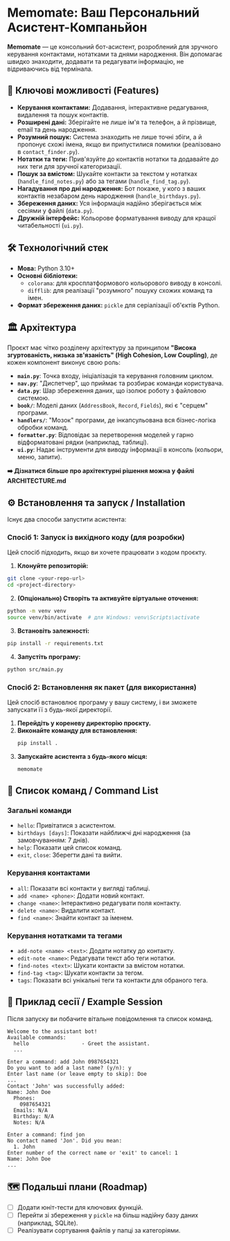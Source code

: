 # Memomate: Ваш Персональний Асистент-Компаньйон

**Memomate** — це консольний бот-асистент, розроблений для зручного керування контактами, нотатками та днями народження. Він допомагає швидко знаходити, додавати та редагувати інформацію, не відриваючись від термінала.

## 🚀 Ключові можливості (Features)

- **Керування контактами:** Додавання, інтерактивне редагування, видалення та пошук контактів.
- **Розширені дані:** Зберігайте не лише ім'я та телефон, а й прізвище, email та день народження.
- **Розумний пошук:** Система знаходить не лише точні збіги, а й пропонує схожі імена, якщо ви припустилися помилки (реалізовано в `contact_finder.py`).
- **Нотатки та теги:** Прив'язуйте до контактів нотатки та додавайте до них теги для зручної категоризації.
- **Пошук за вмістом:** Шукайте контакти за текстом у нотатках (`handle_find_notes.py`) або за тегами (`handle_find_tag.py`).
- **Нагадування про дні народження:** Бот покаже, у кого з ваших контактів незабаром день народження (`handle_birthdays.py`).
- **Збереження даних:** Уся інформація надійно зберігається між сесіями у файлі (`data.py`).
- **Дружній інтерфейс:** Кольорове форматування виводу для кращої читабельності (`ui.py`).

## 🛠️ Технологічний стек

- **Мова:** Python 3.10+
- **Основні бібліотеки:**
  - `colorama`: для кросплатформового кольорового виводу в консолі.
  - `difflib`: для реалізації "розумного" пошуку схожих команд та імен.
- **Формат збереження даних:** `pickle` для серіалізації об'єктів Python.

## 🏛️ Архітектура

Проєкт має чітко розділену архітектуру за принципом **"Висока згуртованість, низька зв'язаність" (High Cohesion, Low Coupling)**, де кожен компонент виконує свою роль:

- **`main.py`**: Точка входу, ініціалізація та керування головним циклом.
- **`nav.py`**: "Диспетчер", що приймає та розбирає команди користувача.
- **`data.py`**: Шар збереження даних, що ізолює роботу з файловою системою.
- **`book/`**: Моделі даних (`AddressBook`, `Record`, `Fields`), які є "серцем" програми.
- **`handlers/`**: "Мозок" програми, де інкапсульована вся бізнес-логіка обробки команд.
- **`formatter.py`**: Відповідає за перетворення моделей у гарно відформатовані рядки (наприклад, таблиці).
- **`ui.py`**: Надає інструменти для виводу інформації в консоль (кольори, меню, запити).

**➡️ Дізнатися більше про архітектурні рішення можна у файлі ARCHITECTURE.md**

## ⚙️ Встановлення та запуск / Installation

Існує два способи запустити асистента:

### Спосіб 1: Запуск із вихідного коду (для розробки)

Цей спосіб підходить, якщо ви хочете працювати з кодом проєкту.

1. **Клонуйте репозиторій:**

```bash
git clone <your-repo-url>
cd <project-directory>
```

2. **(Опціонально) Створіть та активуйте віртуальне оточення:**

```bash
python -m venv venv
source venv/bin/activate  # для Windows: venv\Scripts\activate
```

3. **Встановіть залежності:**

```bash
pip install -r requirements.txt
```

4. **Запустіть програму:**

```bash
python src/main.py
```

### Спосіб 2: Встановлення як пакет (для використання)

Цей спосіб встановлює програму у вашу систему, і ви зможете запускати її з будь-якої директорії.

1.  **Перейдіть у кореневу директорію проєкту.**
2.  **Виконайте команду для встановлення:**
    ```bash
    pip install .
    ```
3.  **Запускайте асистента з будь-якого місця:**
    ```bash
    memomate
    ```

## 📝 Список команд / Command List

### Загальні команди

- `hello`: Привітатися з асистентом.
- `birthdays [days]`: Показати найближчі дні народження (за замовчуванням: 7 днів).
- `help`: Показати цей список команд.
- `exit`, `close`: Зберегти дані та вийти.

### Керування контактами

- `all`: Показати всі контакти у вигляді таблиці.
- `add <name> <phone>`: Додати новий контакт.
- `change <name>`: Інтерактивно редагувати поля контакту.
- `delete <name>`: Видалити контакт.
- `find <name>`: Знайти контакт за іменем.

### Керування нотатками та тегами

- `add-note <name> <text>`: Додати нотатку до контакту.
- `edit-note <name>`: Редагувати текст або теги нотатки.
- `find-notes <text>`: Шукати контакти за вмістом нотатки.
- `find-tag <tag>`: Шукати контакти за тегом.
- `tags`: Показати всі унікальні теги та контакти для обраного тега.

## 💬 Приклад сесії / Example Session

Після запуску ви побачите вітальне повідомлення та список команд.

```plaintext
Welcome to the assistant bot!
Available commands:
  hello                 - Greet the assistant.
  ...

Enter a command: add John 0987654321
Do you want to add a last name? (y/n): y
Enter last name (or leave empty to skip): Doe
...
Contact 'John' was successfully added:
Name: John Doe
  Phones:
    0987654321
  Emails: N/A
  Birthday: N/A
  Notes: N/A

Enter a command: find jon
No contact named 'Jon'. Did you mean:
  1. John
Enter number of the correct name or 'exit' to cancel: 1
Name: John Doe
...

```

## 🗺️ Подальші плани (Roadmap)

- [ ] Додати юніт-тести для ключових функцій.
- [ ] Перейти зі збереження у `pickle` на більш надійну базу даних (наприклад, SQLite).
- [ ] Реалізувати сортування файлів у папці за категоріями.
